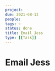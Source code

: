 ```yaml
---
project:
due: 2021-08-13
people:
tags: ✨ 
status: done
title: Email Jess
type: [[Task]]
---
```


# Email Jess